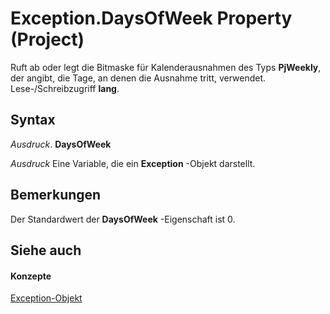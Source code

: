 
# Exception.DaysOfWeek Property (Project)

Ruft ab oder legt die Bitmaske für Kalenderausnahmen des Typs  **PjWeekly**, der angibt, die Tage, an denen die Ausnahme tritt, verwendet. Lese-/Schreibzugriff **lang**.


## Syntax

 _Ausdruck_. **DaysOfWeek**

 _Ausdruck_ Eine Variable, die ein **Exception** -Objekt darstellt.


## Bemerkungen

Der Standardwert der  **DaysOfWeek** -Eigenschaft ist 0.


## Siehe auch


#### Konzepte


[Exception-Objekt](105372cd-2e8b-0fd0-f565-0a75c907a40a.md)